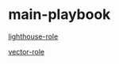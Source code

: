 # main-playbook

[lighthouse-role](https://github.com/wintercomesX/ighthouse-role)

[vector-role](https://github.com/wintercomesX/vector-role)
